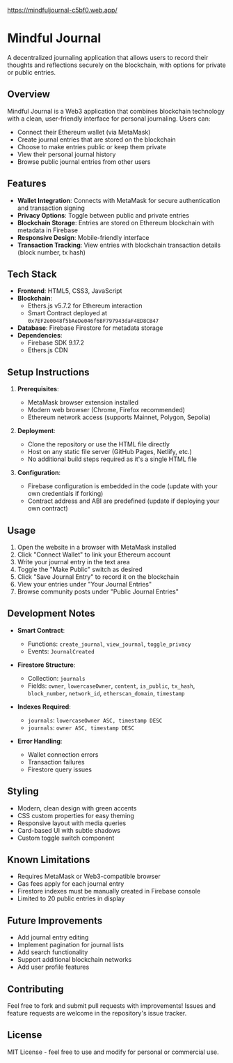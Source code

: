 https://mindfuljournal-c5bf0.web.app/
# Mindful Journal

A decentralized journaling application that allows users to record their thoughts and reflections securely on the blockchain, with options for private or public entries.

## Overview

Mindful Journal is a Web3 application that combines blockchain technology with a clean, user-friendly interface for personal journaling. Users can:
- Connect their Ethereum wallet (via MetaMask)
- Create journal entries that are stored on the blockchain
- Choose to make entries public or keep them private
- View their personal journal history
- Browse public journal entries from other users

## Features

- **Wallet Integration**: Connects with MetaMask for secure authentication and transaction signing
- **Privacy Options**: Toggle between public and private entries
- **Blockchain Storage**: Entries are stored on Ethereum blockchain with metadata in Firebase
- **Responsive Design**: Mobile-friendly interface
- **Transaction Tracking**: View entries with blockchain transaction details (block number, tx hash)

## Tech Stack

- **Frontend**: HTML5, CSS3, JavaScript
- **Blockchain**: 
  - Ethers.js v5.7.2 for Ethereum interaction
  - Smart Contract deployed at `0x7EF2e0048f5bAeDe046f6BF797943daF4ED8CB47`
- **Database**: Firebase Firestore for metadata storage
- **Dependencies**:
  - Firebase SDK 9.17.2
  - Ethers.js CDN

## Setup Instructions

1. **Prerequisites**:
   - MetaMask browser extension installed
   - Modern web browser (Chrome, Firefox recommended)
   - Ethereum network access (supports Mainnet, Polygon, Sepolia)

2. **Deployment**:
   - Clone the repository or use the HTML file directly
   - Host on any static file server (GitHub Pages, Netlify, etc.)
   - No additional build steps required as it's a single HTML file

3. **Configuration**:
   - Firebase configuration is embedded in the code (update with your own credentials if forking)
   - Contract address and ABI are predefined (update if deploying your own contract)

## Usage

1. Open the website in a browser with MetaMask installed
2. Click "Connect Wallet" to link your Ethereum account
3. Write your journal entry in the text area
4. Toggle the "Make Public" switch as desired
5. Click "Save Journal Entry" to record it on the blockchain
6. View your entries under "Your Journal Entries"
7. Browse community posts under "Public Journal Entries"

## Development Notes

- **Smart Contract**: 
  - Functions: `create_journal`, `view_journal`, `toggle_privacy`
  - Events: `JournalCreated`

- **Firestore Structure**:
  - Collection: `journals`
  - Fields: `owner`, `lowercaseOwner`, `content`, `is_public`, `tx_hash`, `block_number`, `network_id`, `etherscan_domain`, `timestamp`

- **Indexes Required**:
  - `journals`: `lowercaseOwner ASC, timestamp DESC`
  - `journals`: `owner ASC, timestamp DESC`

- **Error Handling**: 
  - Wallet connection errors
  - Transaction failures
  - Firestore query issues

## Styling

- Modern, clean design with green accents
- CSS custom properties for easy theming
- Responsive layout with media queries
- Card-based UI with subtle shadows
- Custom toggle switch component

## Known Limitations

- Requires MetaMask or Web3-compatible browser
- Gas fees apply for each journal entry
- Firestore indexes must be manually created in Firebase console
- Limited to 20 public entries in display

## Future Improvements

- Add journal entry editing
- Implement pagination for journal lists
- Add search functionality
- Support additional blockchain networks
- Add user profile features

## Contributing

Feel free to fork and submit pull requests with improvements! Issues and feature requests are welcome in the repository's issue tracker.

## License

MIT License - feel free to use and modify for personal or commercial use.